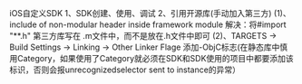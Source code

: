 iOS自定义SDK
1、SDK创建、使用、调试
2、引用开源库(手动加入第三方)
(1)、include of non-modular header inside framework module
解决：将#import "**.h" 第三方库写在 .m文件中，而不是放在.h文件中即可
(2)、TARGETS -> Build Settings -> Linking -> Other Linker Flage 添加-ObjC标志(在静态库中慎用Category，如果使用了Category就必须在SDK和SDK使用的项目中都要添加该标识，否则会报unrecognizedselector sent to instance的异常）
